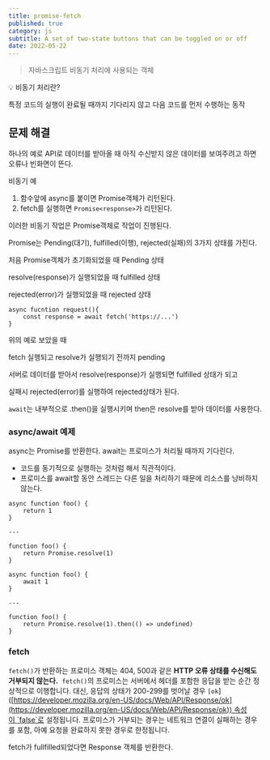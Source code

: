 ```yaml
---
title: promise-fetch
published: true
category: js
subtitle: A set of two-state buttons that can be toggled on or off
date: 2022-05-22
---
```

> 자바스크립트 비동기 처리에 사용되는 객체

<aside> 💡 비동기 처리란?

특정 코드의 실행이 완료될 때까지 기다리지 않고 다음 코드를 먼저 수행하는 동작

</aside>

## 문제 해결

하나의 예로 API로 데이터를 받아올 때 아직 수신받지 않은 데이터를 보여주려고 하면 오류나 빈화면이 뜬다.

비동기 예

1. 함수앞에 async를 붙이면 Promise객체가 리턴된다.
2. fetch를 실행하면 `Promise<response>`가 리턴된다.

이러한 비동기 작업은 Promise객체로 작업이 진행된다.

Promise는 Pending(대기), fulfilled(이행), rejected(실패)의 3가지 상태를 가진다.

처음 Promise객체가 초기화되었을 때 Pending 상태

resolve(response)가 실행되었을 때 fulfilled 상태

rejected(error)가 실행되었을 때 rejected 상태

```tsx
async fucntion request(){
	const response = await fetch('https://...')
}
```

위의 예로 보았을 때

fetch 실행되고 resolve가 실행되기 전까지 pending

서버로 데이터를 받아서 resolve(response)가 실행되면 fulfilled 상태가 되고

실패시 rejected(error)를 실행하여 rejected상태가 된다.

`await`는 내부적으로 .then()을 실행시키며 then은 resolve를 받아 데이터를 사용한다.

### async/await 예제

async는 Promise를 반환한다. await는 프로미스가 처리될 때까지 기다린다.

- 코드를 동기적으로 실행하는 것처럼 해서 직관적이다.
- 프로미스를 await할 동안 스레드는 다른 일을 처리하기 때문에 리소스를 낭비하지 않는다.

```tsx
async function foo() {
    return 1
}

---

function foo() {
    return Promise.resolve(1)
}
```

```tsx
async function foo() {
    await 1
}

---

function foo() {
    return Promise.resolve(1).then(() => undefined)
}
```

### fetch

`fetch()`가 반환하는 프로미스 객체는 404, 500과 같은 **HTTP 오류 상태를 수신해도 거부되지 않는다.**  `fetch()`의 프로미스는 서버에서 헤더를 포함한 응답을 받는 순간 정상적으로 이행합니다. 대신, 응답의 상태가 200-299를 벗어날 경우 `[ok`]([https://developer.mozilla.org/en-US/docs/Web/API/Response/ok](https://developer.mozilla.org/en-US/docs/Web/API/Response/ok)) 속성이 `false`로 설정됩니다. 프로미스가 거부되는 경우는 네트워크 연결이 실패하는 경우를 포함, 아예 요청을 완료하지 못한 경우로 한정됩니다.

fetch가 fullfilled되었다면 Response 객체를 반환한다.